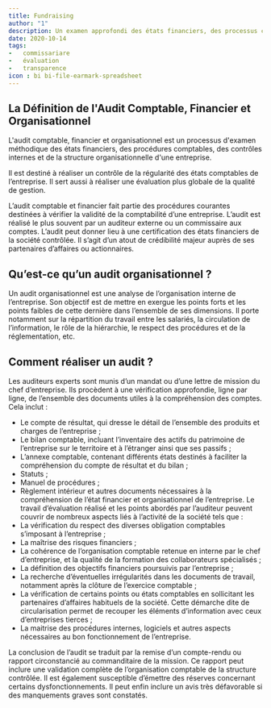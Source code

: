 ```yaml
---
title: Fundraising
author: "1"
description: Un examen approfondi des états financiers, des processus comptables
date: 2020-10-14
tags: 
-   commissariare
-   évaluation
-   transparence
icon : bi bi-file-earmark-spreadsheet
---
```


## La Définition de l'Audit Comptable, Financier et Organisationnel
L'audit comptable, financier et organisationnel est un processus d'examen méthodique des états financiers, des procédures comptables, des contrôles internes et de la structure organisationnelle d'une entreprise. 

Il est destiné à réaliser un contrôle de la régularité des états comptables de l’entreprise. Il sert aussi à réaliser une évaluation plus globale de la qualité de gestion.

L’audit comptable et financier fait partie des procédures courantes destinées à vérifier la 
validité de la comptabilité d’une entreprise. L’audit est réalisé le plus souvent par un auditeur 
externe ou un commissaire aux comptes. L’audit peut donner lieu à une certification des états 
financiers de la société contrôlée. Il s’agit d’un atout de crédibilité majeur auprès de ses 
partenaires d’affaires ou actionnaires.

## Qu’est-ce qu’un audit organisationnel ?

Un audit organisationnel est une analyse de l’organisation interne de l’entreprise. Son objectif 
est de mettre en exergue les points forts et les points faibles de cette dernière dans 
l’ensemble de ses dimensions. Il porte notamment sur la répartition du travail entre les 
salariés, la circulation de l’information, le rôle de la hiérarchie, le respect des procédures et 
de la réglementation, etc.


## Comment réaliser un audit ?
Les auditeurs experts sont munis d’un mandat ou d’une lettre de mission du chef d’entreprise. 
Ils procèdent à une vérification approfondie, ligne par ligne, de l’ensemble des documents 
utiles à la compréhension des comptes. Cela inclut :

-  Le compte de résultat, qui dresse le détail de l’ensemble des produits et charges de l’entreprise ;
- Le bilan comptable, incluant l’inventaire des actifs du patrimoine de l’entreprise sur le 
territoire et à l’étranger ainsi que ses passifs ;
-  L’annexe comptable, contenant différents états destinés à faciliter la compréhension 
du compte de résultat et du bilan ;
- Statuts ;
- Manuel de procédures ;
- Règlement intérieur et autres documents nécessaires à la compréhension de l’état 
financier et organisationnel de l’entreprise.
Le travail d’évaluation réalisé et les points abordés par l’auditeur peuvent couvrir de 
nombreux aspects liés à l’activité de la société tels que :
- La vérification du respect des diverses obligation comptables s’imposant à l’entreprise 
;
- La maîtrise des risques financiers ;
- La cohérence de l’organisation comptable retenue en interne par le chef d’entreprise, 
et la qualité de la formation des collaborateurs spécialisés ;
- La définition des objectifs financiers poursuivis par l’entreprise ;
- La recherche d’éventuelles irrégularités dans les documents de travail, notamment 
après la clôture de l’exercice comptable ;
- La vérification de certains points ou états comptables en sollicitant les partenaires 
d’affaires habituels de la société. Cette démarche dite de circularisation permet de 
recouper les éléments d’information avec ceux d’entreprises tierces ;
- La maitrise des procédures internes, logiciels et autres aspects nécessaires au bon 
fonctionnement de l’entreprise.

La conclusion de l’audit se traduit par la remise d’un compte-rendu ou rapport circonstancié 
au commanditaire de la mission. Ce rapport peut inclure une validation complète de 
l’organisation comptable de la structure contrôlée. Il est également susceptible d’émettre des 
réserves concernant certains dysfonctionnements. Il peut enfin inclure un avis très 
défavorable si des manquements graves sont constatés.